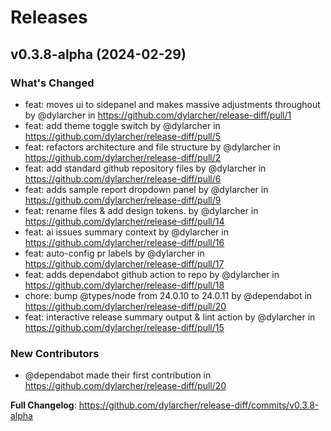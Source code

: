 # Releases

## v0.3.8-alpha (2024-02-29)

### What's Changed
* feat: moves ui to sidepanel and makes massive adjustments throughout by @dylarcher in https://github.com/dylarcher/release-diff/pull/1
* feat: add theme toggle switch by @dylarcher in https://github.com/dylarcher/release-diff/pull/5
* feat: refactors architecture and file structure by @dylarcher in https://github.com/dylarcher/release-diff/pull/2
* feat: add standard github repository files by @dylarcher in https://github.com/dylarcher/release-diff/pull/6
* feat: adds sample report dropdown panel by @dylarcher in https://github.com/dylarcher/release-diff/pull/9
* feat: rename files & add design tokens. by @dylarcher in https://github.com/dylarcher/release-diff/pull/14
* feat: ai issues summary context by @dylarcher in https://github.com/dylarcher/release-diff/pull/16
* feat: auto-config pr labels by @dylarcher in https://github.com/dylarcher/release-diff/pull/17
* feat: adds dependabot github action to repo by @dylarcher in https://github.com/dylarcher/release-diff/pull/18
* chore: bump @types/node from 24.0.10 to 24.0.11 by @dependabot in https://github.com/dylarcher/release-diff/pull/20
* feat: interactive release summary output & lint action by @dylarcher in https://github.com/dylarcher/release-diff/pull/15

### New Contributors
* @dependabot made their first contribution in https://github.com/dylarcher/release-diff/pull/20

**Full Changelog**: https://github.com/dylarcher/release-diff/commits/v0.3.8-alpha
